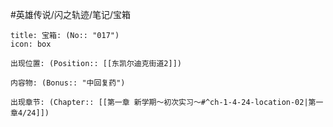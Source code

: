#英雄传说/闪之轨迹/笔记/宝箱
```ad-quote
title: 宝箱: (No:: "017")
icon: box

出现位置: (Position:: [[东凯尔迪克街道2]])

内容物: (Bonus:: "中回复药")

出现章节: (Chapter:: [[第一章 新学期～初次实习～#^ch-1-4-24-location-02|第一章4/24]])

```
